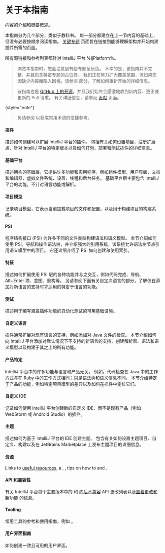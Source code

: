 <!-- Copyright 2000-2024 JetBrains s.r.o. and other contributors. Use of this source code is governed by the Apache 2.0 license that can be found in the LICENSE file. -->

# 关于本指南

<link-summary>内容的介绍和概要概述。</link-summary>

本指南分为几个部分，类似于教科书。
每一部分都建立在上一节内容的基础上，但没有必要按顺序阅读指南。
[关键专题](key_topics.md) 页面旨在链接到能够理解架构并开始构建插件所需的页面。

所有源链接和参考列表都针对 IntelliJ 平台 %ijPlatform%。

> 浏览本指南时，您会注意到有些专题呈灰色。
> 不幸的是，该指南并不完整，并且包含特定专题的占位符。
> 我们正在努力扩大覆盖范围，但如果您因缺少内容而陷入困境，请参阅 [](getting_help.topic) 部分，了解如何重新开始的详细信息。
>
> 该指南也是 [GitHub 上的开源](https://github.com/JetBrains/intellij-sdk-docs)，并且我们始终会感激地收到新内容、更正或更新的 Pull 请求。
> 有关详细信息，请参阅 [贡献](intellij-sdk-docs-original_CONTRIBUTING.md) 页面。
>
{style="note"}

> 另请参阅 [](glossary.md) 以获取常用术语的便捷参考。
>

#### 插件

描述如何创建可以扩展 IntelliJ 平台的插件。
包括有关如何设置项目、注册扩展点、针对 IntelliJ 平台的特定版本以及如何打包、部署和测试插件的详细信息。

#### 基础平台

描述架构的基础层，它提供许多功能和实用程序，例如组件模型、用户界面、文档和编辑器、虚拟文件系统、设置、线程和后台任务。
基础平台层主要包含 IntelliJ 平台的功能，不针对语言功能或解析。

#### 项目模型

记录项目模型，它表示当前加载项目的文件和配置，以及用于构建项目的构建系统。

#### PSI

程序结构接口 (PSI) 为许多不同的文件类型构建语法和语义模型。
本节介绍如何使用 PSI，导航和操作语法树，并介绍强大的引用系统，该系统允许语法树节点引用语义模型中的项目。
它还详细介绍了 PSI 如何创建和使用索引。

#### 特征

描述如何扩展使用 PSI 层的各种功能并与之交互，例如代码完成、导航、<shortcut>Alt+Enter</shortcut> 项、意图、重构等。
另请参阅下面有关自定义语言的部分，了解仅在添加对新语言的支持时才适用的特定于语言的功能。

#### 测试

描述用于编写涵盖插件功能的自动化测试的可用基础设施。

#### 自定义语言

插件通常扩展对现有语言的支持，例如添加对 Java 文件的检查。
本节介绍如何向 IntelliJ 平台添加对默认情况下不支持的新语言的支持、创建解析器、语法和语义模型以及构建于其之上的所有功能。

#### 产品特定

IntelliJ 平台中的许多功能与语言和产品无关。
例如，代码检查在 Java 中的工作方式与在 Ruby 中的工作方式相同；只是语法树和语义信息不同。
本节介绍特定于产品的功能，例如特定项目模型的差异以及如何在插件中定位它们。

#### 自定义 IDE

记录如何使用 IntelliJ 平台创建新的自定义 IDE，而不是现有产品（例如 WebStorm 或 Android Studio）的插件。

#### 主题

描述如何为基于 IntelliJ 平台的 IDE 创建主题。
包含有关如何设置主题项目、自定义、构建以及在 JetBrains Marketplace 上发布主题项目的详细信息。

#### 资源

Links to [useful resources](useful_links.md), a [](glossary.md), [](intellij_platform_extension_point_list.md), tips on how to [](explore_api.md) and [](learning_resources.md).

#### API 和兼容性

有关 IntelliJ 平台每个主要版本中的 [](verifying_plugin_compatibility.md) 和 [向后不兼容](api_changes_list.md) API 更改列表以及[显着更改和新功能](api_notable.md) 的信息。

#### Tooling

常用工具的参考和使用指南，例如 [](tools_gradle_intellij_plugin.md)。

#### 用户界面指南

如何创建一致且可用的用户界面。
